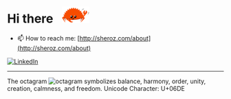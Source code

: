 # Hi there &nbsp; <img src="ferris-welcome.png" width="64">
- 📫 How to reach me: [http://sheroz.com/about](http://sheroz.com/about)

[![LinkedIn](https://img.shields.io/static/v1?label=LinkedIn&message=%20&color=0e76a8&logo=LinkedIn&style=flat-square&logoColor=white)](https://www.linkedin.com/in/sheroz-khaydarov/)

---

The octagram ![octagram](https://sheroz.com/theme/favicon/16.png) symbolizes balance, harmony, order, unity, creation, calmness, and freedom. Unicode Character: U+06DE

<!--
**sheroz/sheroz** is a ✨ _special_ ✨ repository because its `README.md` (this file) appears on your GitHub profile.

Here are some ideas to get you started:

- 🔭 I’m currently working on ...
- 🌱 I’m currently learning ...
- 👯 I’m looking to collaborate on ...
- 🤔 I’m looking for help with ...
- 💬 Ask me about ...
- 📫 How to reach me: ...
- 😄 Pronouns: ...
- ⚡ Fun fact: ...
-->
